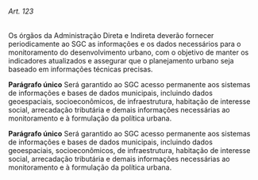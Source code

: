 
###### Art. 123
Os órgãos da Administração Direta e Indireta deverão fornecer periodicamente ao SGC as informações e os dados necessários para o monitoramento do desenvolvimento urbano, com o objetivo de manter os indicadores atualizados e assegurar que o planejamento urbano seja baseado em informações técnicas precisas.

**Parágrafo único** Será garantido ao SGC acesso permanente aos sistemas de informações e bases de dados municipais, incluindo dados geoespaciais, socioeconômicos, de infraestrutura, habitação de interesse social, arrecadação tributária e demais informações necessárias ao monitoramento e à formulação da política urbana.

**Parágrafo único** Será garantido ao SGC acesso permanente aos sistemas de informações e bases de dados municipais, incluindo dados geoespaciais, socioeconômicos, de infraestrutura, habitação de interesse social, arrecadação tributária e demais informações necessárias ao monitoramento e à formulação da política urbana.
